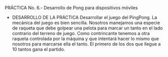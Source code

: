 PRÁCTICA No. 6.- Desarrollo de Pong para dispositivos móviles 
- DESARROLLO DE LA PRÁCTICA
Desarrollar el juego del PingPong. La mecánica del juego es bien sencilla. Nosotros manejamos
una especie de raqueta que debe golpear una pelota para marcar un tanto en el lado contrario del
terreno de juego. Como contrincante tenemos a otra raqueta controlada por la máquina y que
intentará hacer lo mismo que nosotros para marcarse ella el tanto. El primero de los dos que llegue
a 10 tantos gana el partido.
